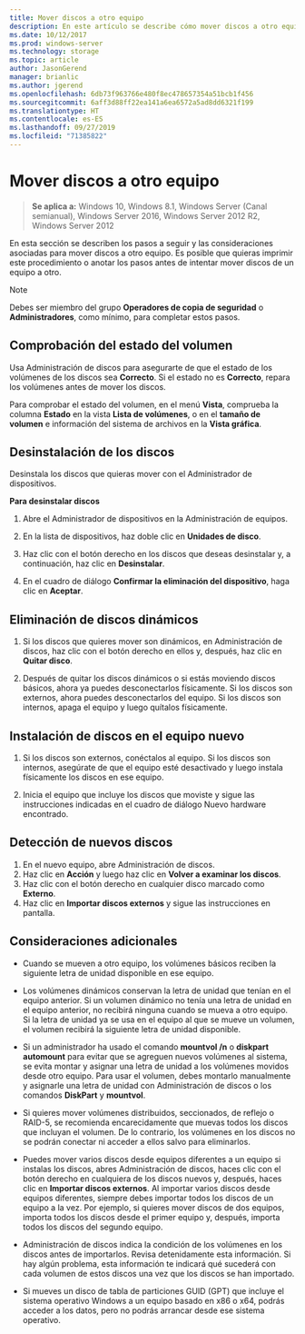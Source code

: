 ```yaml
---
title: Mover discos a otro equipo
description: En este artículo se describe cómo mover discos a otro equipo
ms.date: 10/12/2017
ms.prod: windows-server
ms.technology: storage
ms.topic: article
author: JasonGerend
manager: brianlic
ms.author: jgerend
ms.openlocfilehash: 6db73f963766e480f8ec478657354a51bcb1f456
ms.sourcegitcommit: 6aff3d88ff22ea141a6ea6572a5ad8dd6321f199
ms.translationtype: HT
ms.contentlocale: es-ES
ms.lasthandoff: 09/27/2019
ms.locfileid: "71385822"
---
```

# <a name="move-disks-to-another-computer"></a>Mover discos a otro equipo

> **Se aplica a:** Windows 10, Windows 8.1, Windows Server (Canal semianual), Windows Server 2016, Windows Server 2012 R2, Windows Server 2012

En esta sección se describen los pasos a seguir y las consideraciones asociadas para mover discos a otro equipo. Es posible que quieras imprimir este procedimiento o anotar los pasos antes de intentar mover discos de un equipo a otro.

> [!NOTE]
> Debes ser miembro del grupo **Operadores de copia de seguridad** o **Administradores**, como mínimo, para completar estos pasos.

## <a name="verify-volume-health"></a>Comprobación del estado del volumen

Usa Administración de discos para asegurarte de que el estado de los volúmenes de los discos sea **Correcto**. Si el estado no es **Correcto**, repara los volúmenes antes de mover los discos.

Para comprobar el estado del volumen, en el menú **Vista**, comprueba la columna **Estado** en la vista **Lista de volúmenes**, o en el **tamaño de volumen** e información del sistema de archivos en la **Vista gráfica**.

## <a name="uninstall-the-disks"></a>Desinstalación de los discos

Desinstala los discos que quieras mover con el Administrador de dispositivos.

**Para desinstalar discos**

1.  Abre el Administrador de dispositivos en la Administración de equipos.

2.  En la lista de dispositivos, haz doble clic en **Unidades de disco**.

3.  Haz clic con el botón derecho en los discos que deseas desinstalar y, a continuación, haz clic en **Desinstalar**.

4.  En el cuadro de diálogo **Confirmar la eliminación del dispositivo**, haga clic en **Aceptar**.

## <a name="remove-dynamic-disks"></a>Eliminación de discos dinámicos

1. Si los discos que quieres mover son dinámicos, en Administración de discos, haz clic con el botón derecho en ellos y, después, haz clic en **Quitar disco**.

2. Después de quitar los discos dinámicos o si estás moviendo discos básicos, ahora ya puedes desconectarlos físicamente. Si los discos son externos, ahora puedes desconectarlos del equipo. Si los discos son internos, apaga el equipo y luego quítalos físicamente.

## <a name="install-disks-in-the-new-computer"></a>Instalación de discos en el equipo nuevo

1. Si los discos son externos, conéctalos al equipo. Si los discos son internos, asegúrate de que el equipo esté desactivado y luego instala físicamente los discos en ese equipo.

2. Inicia el equipo que incluye los discos que moviste y sigue las instrucciones indicadas en el cuadro de diálogo Nuevo hardware encontrado.

## <a name="detect-new-disks"></a>Detección de nuevos discos

1. En el nuevo equipo, abre Administración de discos. 
2. Haz clic en **Acción** y luego haz clic en **Volver a examinar los discos**.
3. Haz clic con el botón derecho en cualquier disco marcado como **Externo**. 
4. Haz clic en **Importar discos externos** y sigue las instrucciones en pantalla.

## <a name="additional-considerations"></a>Consideraciones adicionales

-   Cuando se mueven a otro equipo, los volúmenes básicos reciben la siguiente letra de unidad disponible en ese equipo. 
-   Los volúmenes dinámicos conservan la letra de unidad que tenían en el equipo anterior. Si un volumen dinámico no tenía una letra de unidad en el equipo anterior, no recibirá ninguna cuando se mueva a otro equipo. Si la letra de unidad ya se usa en el equipo al que se mueve un volumen, el volumen recibirá la siguiente letra de unidad disponible.

-   Si un administrador ha usado el comando **mountvol /n** o **diskpart automount** para evitar que se agreguen nuevos volúmenes al sistema, se evita montar y asignar una letra de unidad a los volúmenes movidos desde otro equipo. Para usar el volumen, debes montarlo manualmente y asignarle una letra de unidad con Administración de discos o los comandos **DiskPart** y **mountvol**.

-   Si quieres mover volúmenes distribuidos, seccionados, de reflejo o RAID-5, se recomienda encarecidamente que muevas todos los discos que incluyan el volumen. De lo contrario, los volúmenes en los discos no se podrán conectar ni acceder a ellos salvo para eliminarlos.

-   Puedes mover varios discos desde equipos diferentes a un equipo si instalas los discos, abres Administración de discos, haces clic con el botón derecho en cualquiera de los discos nuevos y, después, haces clic en **Importar discos externos**. Al importar varios discos desde equipos diferentes, siempre debes importar todos los discos de un equipo a la vez. Por ejemplo, si quieres mover discos de dos equipos, importa todos los discos desde el primer equipo y, después, importa todos los discos del segundo equipo.

-   Administración de discos indica la condición de los volúmenes en los discos antes de importarlos. Revisa detenidamente esta información. Si hay algún problema, esta información te indicará qué sucederá con cada volumen de estos discos una vez que los discos se han importado.

-   Si mueves un disco de tabla de particiones GUID (GPT) que incluye el sistema operativo Windows a un equipo basado en x86 o x64, podrás acceder a los datos, pero no podrás arrancar desde ese sistema operativo.